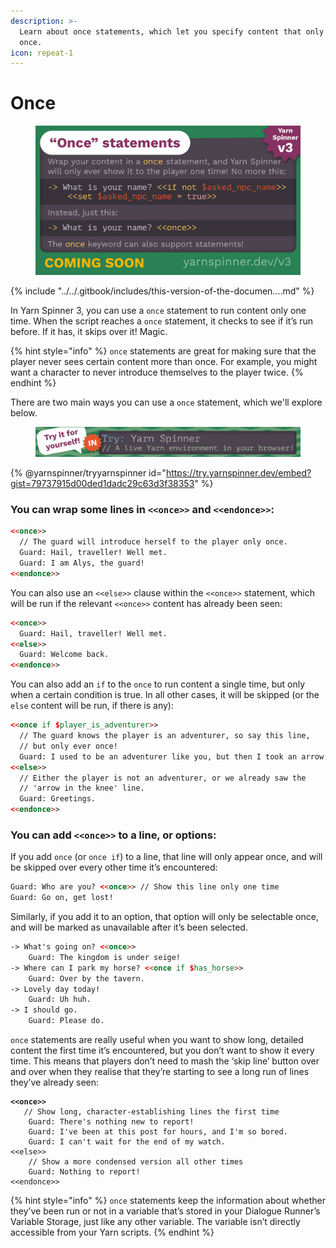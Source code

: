 ```yaml
---
description: >-
  Learn about once statements, which let you specify content that only runs
  once.
icon: repeat-1
---
```


# Once

<figure><img src="../../.gitbook/assets/Once Statements.png" alt=""><figcaption></figcaption></figure>

{% include "../../.gitbook/includes/this-version-of-the-documen....md" %}

In Yarn Spinner 3, you can use a `once` statement to run content only one time. When the script reaches a `once` statement, it checks to see if it’s run before. If it has, it skips over it! Magic.

{% hint style="info" %}
`once` statements are great for making sure that the player never sees certain content more than once. For example, you might want a character to never introduce themselves to the player twice.
{% endhint %}

There are two main ways you can use a `once` statement, which we'll explore below.

<figure><img src="../../.gitbook/assets/Try2.png" alt=""><figcaption></figcaption></figure>

{% @yarnspinner/tryyarnspinner id="https://try.yarnspinner.dev/embed?gist=79737915d00ded1dadc29c63d3f38353" %}

### You can wrap some lines in `<<once>>` and `<<endonce>>`:

```html
<<once>>
  // The guard will introduce herself to the player only once. 
  Guard: Hail, traveller! Well met.
  Guard: I am Alys, the guard!
<<endonce>>
```

You can also use an `<<else>>` clause within the `<<once>>` statement, which will be run if the relevant `<<once>>` content has already been seen:

```html
<<once>>
  Guard: Hail, traveller! Well met.
<<else>>
  Guard: Welcome back.
<<endonce>>
```

You can also add an `if` to the `once` to run content a single time, but only when a certain condition is true. In all other cases, it will be skipped (or the `else` content will be run, if there is any):

```html
<<once if $player_is_adventurer>>
  // The guard knows the player is an adventurer, so say this line, 
  // but only ever once!
  Guard: I used to be an adventurer like you, but then I took an arrow in the knee.
<<else>>
  // Either the player is not an adventurer, or we already saw the 
  // 'arrow in the knee' line.
  Guard: Greetings.
<<endonce>>
```

### You can add `<<once>>` to a line, or options:

If you add `once` (or `once if`) to a line, that line will only appear once, and will be skipped over every other time it’s encountered:

```html
Guard: Who are you? <<once>> // Show this line only one time
Guard: Go on, get lost!
```

Similarly, if you add it to an option, that option will only be selectable once, and will be marked as unavailable after it’s been selected.

```html
-> What's going on? <<once>>
	Guard: The kingdom is under seige!
-> Where can I park my horse? <<once if $has_horse>>
	Guard: Over by the tavern.
-> Lovely day today!
	Guard: Uh huh.
-> I should go.
	Guard: Please do.
```

`once` statements are really useful when you want to show long, detailed content the first time it’s encountered, but you don’t want to show it every time. This means that players don’t need to mash the ‘skip line’ button over and over when they realise that they’re starting to see a long run of lines they’ve already seen:

<pre class="language-html"><code class="lang-html"><strong>&#x3C;&#x3C;once>>
</strong>	// Show long, character-establishing lines the first time
	Guard: There's nothing new to report!
	Guard: I've been at this post for hours, and I'm so bored.
	Guard: I can't wait for the end of my watch.
&#x3C;&#x3C;else>>
	// Show a more condensed version all other times
	Guard: Nothing to report!
&#x3C;&#x3C;endonce>>
</code></pre>

{% hint style="info" %}
`once` statements keep the information about whether they’ve been run or not in a variable that’s stored in your Dialogue Runner’s Variable Storage, just like any other variable. The variable isn’t directly accessible from your Yarn scripts.
{% endhint %}
